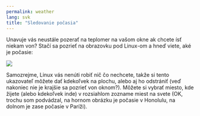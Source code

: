 ```yaml
---
permalink: weather
lang: svk
title: "Sledovanie počasia"
---
```


Unavuje vás neustále pozerať na teplomer na vašom okne ak chcete ísť niekam von? Stačí sa pozrieť na obrazovku pod Linux-om a hneď viete, aké je počasie: 

<img src="Images/weather.png" />

Samozrejme, Linux vás nenúti robiť nič čo nechcete, takže si tento ukazovateľ môžete dať kdekoľvek na plochu, alebo aj ho odstrániť (veď nakoniec nie je krajšie sa pozrieť von oknom?). Môžete si vybrať miesto, kde žijete (alebo kdekoľvek inde) v rozsiahlom zozname miest na svete (OK, trochu som podvádzal, na hornom obrázku je počasie v Honolulu, na dolnom je zase počasie v Paríži).




